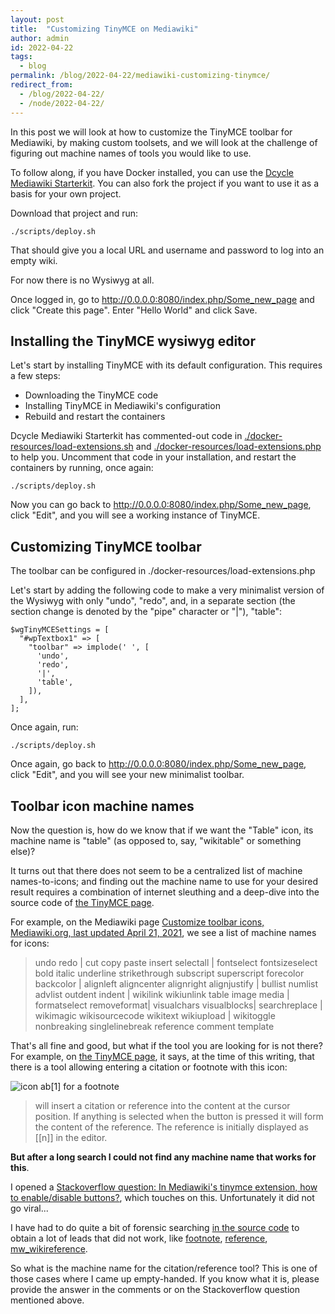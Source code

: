```yaml
---
layout: post
title:  "Customizing TinyMCE on Mediawiki"
author: admin
id: 2022-04-22
tags:
  - blog
permalink: /blog/2022-04-22/mediawiki-customizing-tinymce/
redirect_from:
  - /blog/2022-04-22/
  - /node/2022-04-22/
---
```


In this post we will look at how to customize the TinyMCE toolbar for Mediawiki, by making custom toolsets, and we will look at the challenge of figuring out machine names of tools you would like to use.

To follow along, if you have Docker installed, you can use the [Dcycle Mediawiki Starterkit](https://github.com/dcycle/starterkit-mediawiki). You can also fork the project if you want to use it as a basis for your own project.

Download that project and run:

    ./scripts/deploy.sh

That should give you a local URL and username and password to log into an empty wiki.

For now there is no Wysiwyg at all.

Once logged in, go to http://0.0.0.0:8080/index.php/Some_new_page and click "Create this page". Enter "Hello World" and click Save.

Installing the TinyMCE wysiwyg editor
-----

Let's start by installing TinyMCE with its default configuration. This requires a few steps:

* Downloading the TinyMCE code
* Installing TinyMCE in Mediawiki's configuration
* Rebuild and restart the containers

Dcycle Mediawiki Starterkit has commented-out code in [./docker-resources/load-extensions.sh](https://github.com/dcycle/starterkit-mediawiki/blob/master/docker-resources/load-extensions.sh) and [./docker-resources/load-extensions.php](https://github.com/dcycle/starterkit-mediawiki/blob/master/docker-resources/load-extensions.php) to help you. Uncomment that code in your installation, and restart the containers by running, once again:

    ./scripts/deploy.sh

Now you can go back to http://0.0.0.0:8080/index.php/Some_new_page, click "Edit", and you will see a working instance of TinyMCE.

Customizing TinyMCE toolbar
-----

The toolbar can be configured in ./docker-resources/load-extensions.php

Let's start by adding the following code to make a very minimalist version of the Wysiwyg with only "undo", "redo", and, in a separate section (the section change is denoted by the "pipe" character or "\|"), "table":

    $wgTinyMCESettings = [
      "#wpTextbox1" => [
        "toolbar" => implode(' ', [
          'undo',
          'redo',
          '|',
          'table',
        ]),
      ],
    ];

Once again, run:

    ./scripts/deploy.sh

Once again, go back to http://0.0.0.0:8080/index.php/Some_new_page, click "Edit", and you will see your new minimalist toolbar.

Toolbar icon machine names
-----

Now the question is, how do we know that if we want the "Table" icon, its machine name is "table" (as opposed to, say, "wikitable" or something else)?

It turns out that there does not seem to be a centralized list of machine names-to-icons; and finding out the machine name to use for your desired result requires a combination of internet sleuthing and a deep-dive into the source code of [the TinyMCE page](https://www.mediawiki.org/wiki/Extension:TinyMCE).

For example, on the Mediawiki page [Customize toolbar icons, Mediawiki.org, last updated April 21, 2021](https://www.mediawiki.org/wiki/Topic:W76akrulq9pkf5te), we see a list of machine names for icons:

> undo redo | cut copy paste insert selectall | fontselect fontsizeselect bold italic underline strikethrough subscript superscript forecolor backcolor | alignleft aligncenter alignright alignjustify | bullist numlist advlist outdent indent | wikilink wikiunlink table image media | formatselect removeformat| visualchars visualblocks| searchreplace | wikimagic wikisourcecode wikitext wikiupload | wikitoggle nonbreaking singlelinebreak reference comment template

That's all fine and good, but what if the tool you are looking for is not there? For example, on [the TinyMCE page](https://www.mediawiki.org/wiki/Extension:TinyMCE), it says, at the time of this writing, that there is a tool allowing entering a citation or footnote with this icon:

<img src="https://upload.wikimedia.org/wikipedia/commons/d/de/Reference_button_capture_from_TinyMCE_extension.png" alt="icon ab[1] for a footnote" />

> will insert a citation or reference into the content at the cursor position. If anything is selected when the button is pressed it will form the content of the reference.  The reference is initially displayed as [[n]] in the editor.  

**But after a long search I could not find any machine name that works for this**.

I opened a [Stackoverflow question: In Mediawiki's tinymce extension, how to enable/disable buttons?](https://stackoverflow.com/questions/71577367/in-mediawikis-tinymce-extension-how-to-enable-disable-buttons), which touches on this. Unfortunately it did not go viral...

I have had to do quite a bit of forensic searching [in the source code](https://github.com/wikimedia/mediawiki-extensions-TinyMCE) to obtain a lot of leads that did not work, like [footnote](https://github.com/wikimedia/mediawiki-extensions-TinyMCE/search?q=footnote), [reference](https://github.com/wikimedia/mediawiki-extensions-TinyMCE/search?q=editor.ui.registry.addMenuItem&type=code), [mw_wikireference](https://github.com/wikimedia/mediawiki-extensions-TinyMCE/search?q=mw_wikireference&type=code).

So what is the machine name for the citation/reference tool? This is one of those cases where I came up empty-handed. If you know what it is, please provide the answer in the comments or on the Stackoverflow question mentioned above.

